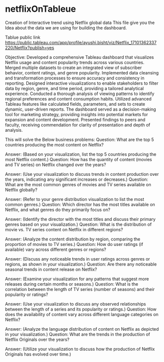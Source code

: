 # netflixOnTableue
Creation of Interactive trend using Netflix global data
This file give you the Idea about the data we are using for building the dashboard. 


Tablue public link 
https://public.tableau.com/app/profile/ayushi.bisht/viz/Netflix_17101362337220/Netflix?publish=yes

Objective:
Developed a comprehensive Tableau dashboard that visualizes Netflix usage and content popularity trends across various countries.
Merged multiple datasets to create an integrated view of subscriber behavior, content ratings, and genre popularity.
Implemented data cleansing and transformation processes to ensure accuracy and consistency in reporting.
Designed interactive visualizations to enable stakeholders to filter data by region, genre, and time period, providing a tailored analytical experience.
Conducted a thorough analysis of viewing patterns to identify regional preferences and content consumption habits.
Utilized advanced Tableau features like calculated fields, parameters, and sets to create dynamic, user-driven reports.
The dashboard served as a decision-making tool for marketing strategy, providing insights into potential markets for expansion and content development.
Presented findings to peers and faculty, receiving commendation for clarity of presentation and depth of analysis.


This will solve the Below business problems:
Question: What are the top 5 countries producing the most content on Netflix?

Answer: (Based on your visualization, list the top 5 countries producing the most Netflix content.)
Question: How has the quantity of content (movies and TV series) on Netflix changed over the years?

Answer: (Use your visualization to discuss trends in content production over the years, indicating any significant increases or decreases.)
Question: What are the most common genres of movies and TV series available on Netflix globally?

Answer: (Refer to your genre distribution visualization to list the most common genres.)
Question: Which director has the most titles available on Netflix, and what genres do they primarily focus on?

Answer: (Identify the director with the most titles and discuss their primary genres based on your visualization.)
Question: What is the distribution of movie vs. TV series content on Netflix in different regions?

Answer: (Analyze the content distribution by region, comparing the proportion of movies to TV series.)
Question: How do user ratings (if available) vary across different genres or regions?

Answer: (Discuss any noticeable trends in user ratings across genres or regions, as shown in your visualization.)
Question: Are there any noticeable seasonal trends in content release on Netflix?

Answer: (Examine your visualization for any patterns that suggest more releases during certain months or seasons.)
Question: What is the correlation between the length of TV series (number of seasons) and their popularity or ratings?

Answer: (Use your visualization to discuss any observed relationships between the length of a series and its popularity or ratings.)
Question: How does the availability of content vary across different language categories on Netflix?

Answer: (Analyze the language distribution of content on Netflix as depicted in your visualization.)
Question: What are the trends in the production of Netflix Originals over the years?

Answer: (Utilize your visualization to discuss how the production of Netflix Originals has evolved over time.)
